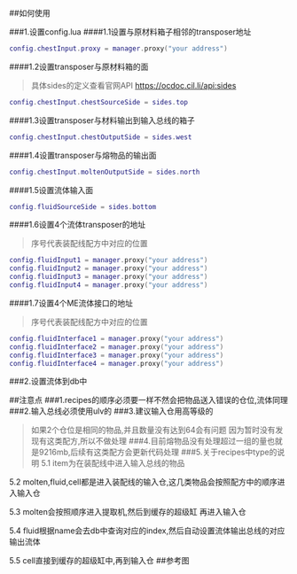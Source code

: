 
##如何使用

###1.设置config.lua
####1.1设置与原材料箱子相邻的transposer地址
```lua
config.chestInput.proxy = manager.proxy("your address")
```
####1.2设置transposer与原材料箱的面
>具体sides的定义查看官网API https://ocdoc.cil.li/api:sides
```lua
config.chestInput.chestSourceSide = sides.top
```
####1.3设置transposer与材料输出到输入总线的箱子
```lua
config.chestInput.chestOutputSide = sides.west
```
####1.4设置transposer与熔物品的输出面
```lua
config.chestInput.moltenOutputSide = sides.north
```
####1.5设置流体输入面
```lua
config.fluidSourceSide = sides.bottom
```
####1.6设置4个流体transposer的地址
>序号代表装配线配方中对应的位置
```lua
config.fluidInput1 = manager.proxy("your address")
config.fluidInput2 = manager.proxy("your address")
config.fluidInput3 = manager.proxy("your address")
config.fluidInput4 = manager.proxy("your address")
```
####1.7设置4个ME流体接口的地址
>序号代表装配线配方中对应的位置
```lua
config.fluidInterface1 = manager.proxy("your address")
config.fluidInterface2 = manager.proxy("your address")
config.fluidInterface3 = manager.proxy("your address")
config.fluidInterface4 = manager.proxy("your address")
```

###2.设置流体到db中


##注意点
###1.recipes的顺序必须要一样不然会把物品送入错误的仓位,流体同理
###2.输入总线必须使用ulv的
###3.建议输入仓用高等级的
>如果2个仓位是相同的物品,并且数量没有达到64会有问题 因为暂时没有发现有这类配方,所以不做处理
###4.目前熔物品没有处理超过一组的量也就是9216mb,后续有这类配方会更新代码处理
###5.关于recipes中type的说明
5.1 item为在装配线中进入输入总线的物品

5.2 molten,fluid,cell都是进入装配线的输入仓,这几类物品会按照配方中的顺序进入输入仓

5.3 molten会按照顺序进入提取机,然后到缓存的超级缸 再进入输入仓

5.4 fluid根据name会去db中查询对应的index,然后自动设置流体输出总线的对应输出流体

5.5 cell直接到缓存的超级缸中,再到输入仓
##参考图
